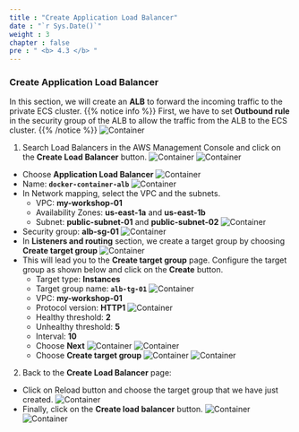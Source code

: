 ```yaml
---
title : "Create Application Load Balancer"
date : "`r Sys.Date()`"
weight : 3
chapter : false
pre : " <b> 4.3 </b> "
---
```



### Create Application Load Balancer
In this section, we will create an **ALB** to forward the incoming traffic to the private ECS cluster.
{{% notice info %}}
First, we have to set **Outbound rule** in the security group of the ALB to allow the traffic from the ALB to the ECS cluster.
{{% /notice %}}
![Container](/4-Deployserverlessapplication/images/4.3-createalb/017-createalb.png)

1. Search Load Balancers in the AWS Management Console and click on the **Create Load Balancer** button.
![Container](/4-Deployserverlessapplication/images/4.3-createalb/001-createalb.png)
![Container](/4-Deployserverlessapplication/images/4.3-createalb/002-createalb.png)
 - Choose **Application Load Balancer** 
![Container](/4-Deployserverlessapplication/images/4.3-createalb/003-createalb.png)
 - Name: **`docker-container-alb`**
![Container](/4-Deployserverlessapplication/images/4.3-createalb/004-createalb.png)
 - In Network mapping, select the VPC and the subnets.
   - VPC: **my-workshop-01** 
   - Availability Zones: **us-east-1a** and **us-east-1b**
   - Subnet: **public-subnet-01** and **public-subnet-02**
![Container](/4-Deployserverlessapplication/images/4.3-createalb/005-createalb.png)
 - Security group: **alb-sg-01**
![Container](/4-Deployserverlessapplication/images/4.3-createalb/006-createalb.png)
 - In **Listeners and routing** section, we create a target group by choosing **Create target group**
![Container](/4-Deployserverlessapplication/images/4.3-createalb/007-createalb.png)
 - This will lead you to the **Create target group** page. Configure the target group as shown below and click on the **Create** button.
   - Target type: **Instances**
   - Target group name: **`alb-tg-01`**
![Container](/4-Deployserverlessapplication/images/4.3-createalb/008-createalb.png)
   - VPC: **my-workshop-01**
   - Protocol version: **HTTP1**
![Container](/4-Deployserverlessapplication/images/4.3-createalb/009-createalb.png)
   - Healthy threshold: **2**
   - Unhealthy threshold: **5**
   - Interval: **10**
   - Choose **Next**
![Container](/4-Deployserverlessapplication/images/4.3-createalb/010-createalb.png)
![Container](/4-Deployserverlessapplication/images/4.3-createalb/011-createalb.png)
   - Choose **Create target group**
![Container](/4-Deployserverlessapplication/images/4.3-createalb/012-createalb.png)
![Container](/4-Deployserverlessapplication/images/4.3-createalb/013-createalb.png)

2. Back to the **Create Load Balancer** page:
 - Click on Reload button and choose the target group that we have just created.
![Container](/4-Deployserverlessapplication/images/4.3-createalb/014-createalb.png)
 - Finally, click on the **Create load balancer** button.
![Container](/4-Deployserverlessapplication/images/4.3-createalb/015-createalb.png)
![Container](/4-Deployserverlessapplication/images/4.3-createalb/016-createalb.png)
